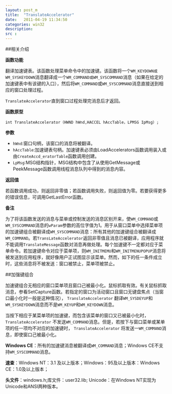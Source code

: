 ```yaml
---
layout: post_m
title:  "TranslateAccelerator"
date:   2011-04-19 11:34:50
categories: win32
description:  
src :  
---
```



##相关介绍

**函数功能**

翻译加速键表。该函数处理菜单命令中的加速键。该函数将一个`WM_KEYDOWN或WM_SYSKEYDOWN`消息翻译成一个`WM_COMMAND或WM_SYSCOMMAND`消息（如果在给定的加速键表中有该键的入口），然后将`WM_COMMAND`或`WM_SYSCOMMAND`消息直接送到相应的窗口处理过程。
 
`TranslateAccelerator`直到窗口过程处理完消息后才返回。
 
**函数原型**

	int TranslateAccelerator（HWND hWnd,HACCEL hAccTable，LPMSG IpMsg）;
**参数**
 
- `hWnd`:窗口句柄，该窗口的消息将被翻译。
- `hAccTable`:加速键表句柄。加速键表必须由LoadAccelerators函数调用装入或由`CreateAccd_eratorTable`函数调用创建。
- `LpMsg`:MSG结构指针，MSG结构中包含了从使用GetMessage或PeekMessage函数调用线程消息队列中得到的消息内容。
 
**返回值**

若函数调用成功，则返回非零值；若函数调用失败，则返回值为零。若要获得更多的错误信息，可调用GetLastError函数。

**备注**

为了将该函数发送的消息与菜单或控制发送的消息区别开来，使`WM_COMMAND`或`WM_SYSCOMMAND`消息的`wParam`参数的高位字值为1。用于从窗口菜单中选择菜单项的加速键组合被翻译成`WM_SYSCOMMAND`消息：所有其他的加速键组合被翻译成`WM_COMMAND`。若`TransLateAccelerator`返回非零值且消息已被翻译，应用程序就不能调用`TranslateMessage`函数对消息再做处理。每个加速键不一定都对应于菜单命令。若加速键命令对应于菜单项，则`WM_INITMEMU`和`WM_INITMENUPOPUP`消息将被发送到应用程序，就好像用户正试图显示该菜单。然而，如下的任一条件成立时，这些消息将不被发送：窗口被禁止，菜单项被禁止。
 
##加强键组合

加速键组合无相应的窗口菜单项且窗口己被最小化。鼠标抓取有效。有关鼠标抓取消息，参看SetCapture函数。若指定的窗口为活动窗口且窗口无键盘焦点（当窗口最小化时一般是这种情况）， `TranslateAccelerator` 翻译`WM_SYSDEYUP`和`WM_SYSKEYDOWN`消息而不是`WM_KEYUP`和`WM_KEYDOWN`消息。
 
当按下相应于某菜单项的加速键，而包含该菜单的窗口又已被最小化时， `TranslateAccelerator` 不发送`WM_COMMAND`消息。但是，若按下与窗口菜单或某单项的任一项均不对应的加速键时， `TranslateAccelerator` 将发送一`WM_COMMAND`消息，即使窗口己被最小化。
 
**Windows CE**：所有的加速键消息被翻译成`WM_COMMAND`消息；Windows CE不支持`WM_SYSCOMMAND`消息。
 
**速查**：Windows NT：3.1 及以上版本；Windows：95及以上版本：Windows CE：1.0及以上版本；

**头文件**：windows.h;库文件：user32.lib; Unicode：在Windows NT实现为Unicode和ANSI两种版本。